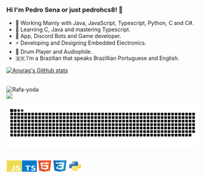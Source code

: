 ### Hi I'm Pedro Sena or just pedrohcs8! 👋

- 🔭 Working Mainly with Java, JavaScript, Typescript, Python, C and C#.
- 🌱 Learning C, Java and mastering Typescript.
- 🧭 App, Discord Bots and Game developer.
- ⚡ Developing and Designing Embedded Electronics.
- 🥁 Drum Player and Audiophile.
- 🇧🇷 I’m a Brazilian that speaks Brazillian Portuguese and English.

[![Anurag's GitHub stats](https://github-readme-stats.vercel.app/api?username=pedrohcs8)](https://github.com/anuraghazra/github-readme-stats)
<div style="display: inline_block"><br>
    <img align="center" alt="Rafa-yoda" src="https://cdn.discordapp.com/attachments/788515118425571378/889189481641545778/thanks.gif">
</div>


<div style='display: inline_block'>
  <a href="https://www.youtube.com/channel/UCOGQK41J8nLNbzmUI5BoUxw" target="_blank"><img src="https://img.shields.io/badge/YouTube-FF0000?style=for-the-badge&logo=youtube&logoColor=white" target="_blank">
</div>
  
  ![Snake animation](https://github.com/pedrohcs8/pedrohcs8/blob/output/github-contribution-grid-snake.svg)


<div style="display: inline_block"><br>
  <img align="left" alt="Rafa-Js" height="30" width="40" src="https://raw.githubusercontent.com/devicons/devicon/master/icons/javascript/javascript-plain.svg">
  <img align="left" alt="Rafa-Ts" height="30" width="40" src="https://raw.githubusercontent.com/devicons/devicon/master/icons/typescript/typescript-plain.svg">
  <img align="left" alt="Rafa-HTML" height="30" width="40" src="https://raw.githubusercontent.com/devicons/devicon/master/icons/html5/html5-original.svg">
  <img align="left" alt="Rafa-CSS" height="30" width="40" src="https://raw.githubusercontent.com/devicons/devicon/master/icons/css3/css3-original.svg">
  <img align="left" alt="Rafa-Python" height="30" width="40" src="https://raw.githubusercontent.com/devicons/devicon/master/icons/python/python-original.svg">
</div>
